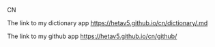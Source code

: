 CN

The link to my dictionary app
https://hetav5.github.io/cn/dictionary/.md


The link to my github app
https://hetav5.github.io/cn/github/

